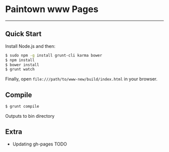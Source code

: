 # Paintown www Pages

***

## Quick Start

Install Node.js and then:

```sh
$ sudo npm -g install grunt-cli karma bower
$ npm install
$ bower install
$ grunt watch
```

Finally, open `file:///path/to/www-new/build/index.html` in your browser.

## Compile

```sh
$ grunt compile
```

Outputs to bin directory

## Extra

* Updating gh-pages
 TODO
```sh
```